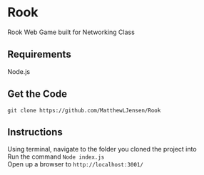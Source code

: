 # Rook
 Rook Web Game built for Networking Class

## Requirements
Node.js

## Get the Code
```git clone https://github.com/MatthewLJensen/Rook ```

## Instructions
Using terminal, navigate to the folder you cloned the project into    
Run the command ```Node index.js```  
Open up a browser to ```http://localhost:3001/```  


